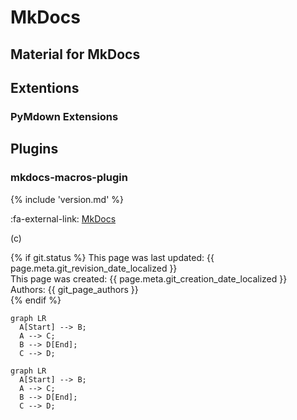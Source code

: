 # MkDocs

## Material for MkDocs
## Extentions
### PyMdown Extensions
## Plugins
### mkdocs-macros-plugin


{% include 'version.md' %}

:fa-external-link: [MkDocs](http://www.mkdocs.org/)

(c)

{% if git.status %}
This page was last updated: {{ page.meta.git_revision_date_localized }} <br>
This page was created: {{ page.meta.git_creation_date_localized }} <br>
Authors: {{ git_page_authors }} <br>
{% endif %}


``` text
graph LR
  A[Start] --> B;
  A --> C;
  B --> D[End];
  C --> D;
```


``` mermaid
graph LR
  A[Start] --> B;
  A --> C;
  B --> D[End];
  C --> D;
```
